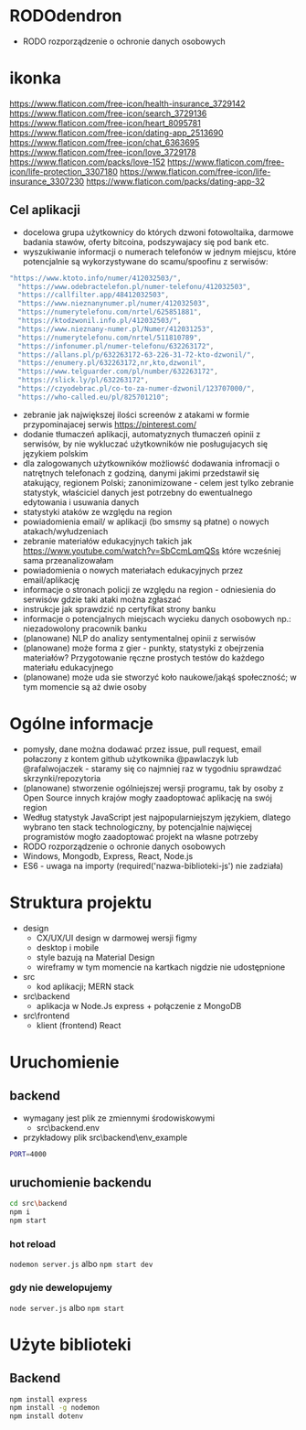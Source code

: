 # RODOdendron

- RODO rozporządzenie o ochronie danych osobowych

# ikonka
https://www.flaticon.com/free-icon/health-insurance_3729142
https://www.flaticon.com/free-icon/search_3729136
https://www.flaticon.com/free-icon/heart_8095781
https://www.flaticon.com/free-icon/dating-app_2513690
https://www.flaticon.com/free-icon/chat_6363695
https://www.flaticon.com/free-icon/love_3729178
https://www.flaticon.com/packs/love-152
https://www.flaticon.com/free-icon/life-protection_3307180
https://www.flaticon.com/free-icon/life-insurance_3307230
https://www.flaticon.com/packs/dating-app-32

## Cel aplikacji

- docelowa grupa użytkownicy do których dzwoni fotowoltaika, darmowe badania stawów, oferty bitcoina, podszywajacy się pod bank etc.
- wyszukiwanie informacji o numerach telefonów w jednym miejscu, które potencjalnie są wykorzystywane do scamu/spoofinu z serwisów:

```js
"https://www.ktoto.info/numer/412032503/",
  "https://www.odebractelefon.pl/numer-telefonu/412032503",
  "https://callfilter.app/48412032503",
  "https://www.nieznanynumer.pl/numer/412032503",
  "https://numerytelefonu.com/nrtel/625851881",
  "https://ktodzwonil.info.pl/412032503/",
  "https://www.nieznany-numer.pl/Numer/412031253",
  "https://numerytelefonu.com/nrtel/511810789",
  "https://infonumer.pl/numer-telefonu/632263172",
  "https://allans.pl/p/632263172-63-226-31-72-kto-dzwonil/",
  "https://enumery.pl/632263172,nr,kto,dzwonil",
  "https://www.telguarder.com/pl/number/632263172",
  "https://slick.ly/pl/632263172",
  "https://czyodebrac.pl/co-to-za-numer-dzwonil/123707000/",
  "https://who-called.eu/pl/825701210";
```

- zebranie jak największej ilości screenów z atakami w formie przypominajacej serwis https://pinterest.com/
- dodanie tłumaczeń aplikacji, automatyznych tłumaczeń opinii z serwisów, by nie wykluczać użytkowników nie posługujacych się językiem polskim
- dla zalogowanych użytkowników możliowść dodawania infromacji o natrętnych telefonach z godziną, danymi jakimi przedstawił się atakujący, regionem Polski; zanonimizowane - celem jest tylko zebranie statystyk, właściciel danych jest potrzebny do ewentualnego edytowania i usuwania danych
- statystyki ataków ze względu na region
- powiadomienia email/ w aplikacji (bo smsmy są płatne) o nowych atakach/wyłudzeniach
- zebranie materiałów edukacyjnych takich jak https://www.youtube.com/watch?v=SbCcmLqmQSs które wcześniej sama przeanalizowałam
- powiadomienia o nowych materiałach edukacyjnych przez email/aplikację
- informacje o stronach policji ze względu na region - odniesienia do serwisów gdzie taki ataki można zgłaszać
- instrukcje jak sprawdzić np certyfikat strony banku
- informacje o potencjalnych miejscach wycieku danych osobowych np.: niezadowolony pracownik banku
- (planowane) NLP do analizy sentymentalnej opinii z serwisów
- (planowane) może forma z gier - punkty, statystyki z obejrzenia materiałów? Przygotowanie ręczne prostych testów do każdego materiału edukacyjnego
- (planowane) może uda sie stworzyć koło naukowe/jakąś społeczność; w tym momencie są aż dwie osoby

# Ogólne informacje

- pomysły, dane można dodawać przez issue, pull request, email połaczony z kontem github użytkownika @pawlaczyk lub @rafalwojaczek - staramy się co najmniej raz w tygodniu sprawdzać skrzynki/repozytoria
- (planowane) stworzenie ogólniejszej wersji programu, tak by osoby z Open Source innych krajów mogły zaadoptować aplikację na swój region
- Według statystyk JavaScript jest najpopularniejszym językiem, dlatego wybrano ten stack technologiczny, by potencjalnie najwięcej programistów mogło zaadoptować projekt na własne potrzeby
- RODO rozporządzenie o ochronie danych osobowych
- Windows, Mongodb, Express, React, Node.js
- ES6 - uwaga na importy (required('nazwa-biblioteki-js') nie zadziała)

# Struktura projektu

- design
  - CX/UX/UI design w darmowej wersji figmy
  - desktop i mobile
  - style bazują na Material Design
  - wireframy w tym momencie na kartkach nigdzie nie udostępnione
- src
  - kod aplikacji; MERN stack
- src\backend
  - aplikacja w Node.Js express + połączenie z MongoDB
- src\frontend
  - klient (frontend) React

# Uruchomienie

## backend

- wymagany jest plik ze zmiennymi środowiskowymi
  - src\backend\.env
- przykładowy plik src\backend\env_example

```sh
PORT=4000
```

## uruchomienie backendu

```sh
cd src\backend
npm i
npm start
```

### hot reload

`nodemon server.js` albo `npm start dev`

### gdy nie dewelopujemy

`node server.js` albo `npm start`

# Użyte biblioteki

## Backend

```sh
npm install express
npm install -g nodemon
npm install dotenv
```
